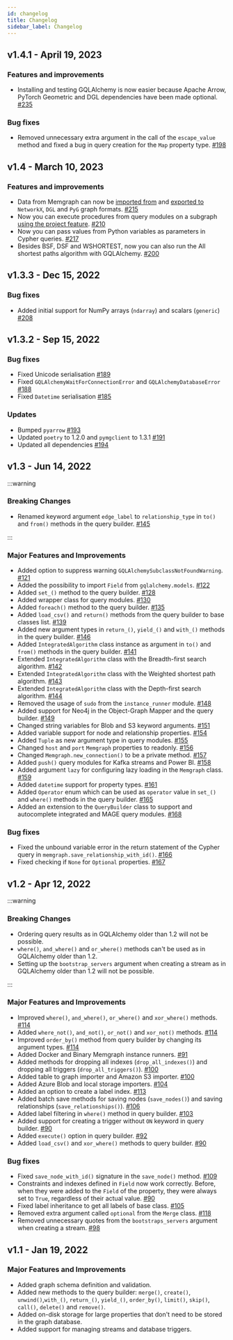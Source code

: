```yaml
---
id: changelog
title: Changelog
sidebar_label: Changelog
---
```


## v1.4.1 - April 19, 2023

### Features and improvements

- Installing and testing GQLAlchemy is now easier because Apache Arrow, PyTorch Geometric and DGL dependencies have been made optional. [#235](https://github.com/memgraph/gqlalchemy/pull/235)

### Bug fixes

- Removed unnecessary extra argument in the call of the `escape_value` method and fixed a bug in query creation for the `Map` property type. [#198](https://github.com/memgraph/gqlalchemy/pull/198/files)

## v1.4 - March 10, 2023

### Features and improvements

- Data from Memgraph can now be [imported from](/reference/transformations/importing/graph_importer.md) and [exported to](/reference/transformations/export/graph_transporter.md) `NetworkX`, `DGL` and `PyG` graph formats. [#215](https://github.com/memgraph/gqlalchemy/pull/215)
- Now you can execute procedures from query modules on a subgraph [using the project feature](/how-to-guides/query-builder/graph-projection.md). [#210](https://github.com/memgraph/gqlalchemy/pull/210)
- Now you can pass values from Python variables as parameters in Cypher queries. [#217](https://github.com/memgraph/gqlalchemy/pull/217)
- Besides BSF, DSF and WSHORTEST, now you can also run the All shortest paths algorithm with GQLAlchemy. [#200](https://github.com/memgraph/gqlalchemy/pull/200)

## v1.3.3 - Dec 15, 2022

### Bug fixes

- Added initial support for NumPy arrays (`ndarray`) and scalars (`generic`) [#208](https://github.com/memgraph/gqlalchemy/pull/208)

## v1.3.2 - Sep 15, 2022

### Bug fixes

- Fixed Unicode serialisation [#189](https://github.com/memgraph/gqlalchemy/pull/189)
- Fixed `GQLAlchemyWaitForConnectionError` and `GQLAlchemyDatabaseError` [#188](https://github.com/memgraph/gqlalchemy/pull/188)
- Fixed `Datetime` serialisation [#185](https://github.com/memgraph/gqlalchemy/pull/185)

### Updates

- Bumped `pyarrow` [#193](https://github.com/memgraph/gqlalchemy/pull/193)
- Updated `poetry` to 1.2.0 and `pymgclient` to 1.3.1 [#191](https://github.com/memgraph/gqlalchemy/pull/191)
- Updated all dependencies [#194](https://github.com/memgraph/gqlalchemy/pull/194)

## v1.3 - Jun 14, 2022
:::warning

### Breaking Changes

- Renamed keyword argument `edge_label` to `relationship_type` in `to()` and `from()` methods in the query builder. [#145](https://github.com/memgraph/gqlalchemy/pull/145)

:::

### Major Features and Improvements

- Added option to suppress warning `GQLAlchemySubclassNotFoundWarning`. [#121](https://github.com/memgraph/gqlalchemy/pull/121)
- Added the possibility to import `Field` from `gqlalchemy.models`. [#122](https://github.com/memgraph/gqlalchemy/pull/122)
- Added `set_()` method to the query builder. [#128](https://github.com/memgraph/gqlalchemy/pull/128)
- Added wrapper class for query modules. [#130](https://github.com/memgraph/gqlalchemy/pull/130)
- Added `foreach()` method to the query builder. [#135](https://github.com/memgraph/gqlalchemy/pull/135)
- Added `load_csv()` and `return()` methods from the query builder to base classes list. [#139](https://github.com/memgraph/gqlalchemy/pull/139)
- Added new argument types in `return_()`, `yield_()` and `with_()` methods in the query builder. [#146](https://github.com/memgraph/gqlalchemy/pull/146)
- Added `IntegratedAlgorithm` class instance as argument in `to()` and `from()` methods in the query builder. [#141](https://github.com/memgraph/gqlalchemy/pull/141) 
- Extended `IntegratedAlgorithm` class with the Breadth-first search algorithm. [#142](https://github.com/memgraph/gqlalchemy/pull/142)
- Extended `IntegratedAlgorithm` class with the Weighted shortest path algorithm. [#143](https://github.com/memgraph/gqlalchemy/pull/143)
- Extended `IntegratedAlgorithm` class with the Depth-first search algorithm. [#144](https://github.com/memgraph/gqlalchemy/pull/144)
- Removed the usage of `sudo` from the `instance_runner` module. [#148](https://github.com/memgraph/gqlalchemy/pull/148)
- Added support for Neo4j in the Object-Graph Mapper and the query builder. [#149](https://github.com/memgraph/gqlalchemy/pull/149)
- Changed string variables for Blob and S3 keyword arguments. [#151](https://github.com/memgraph/gqlalchemy/pull/151)
- Added variable support for node and relationship properties. [#154](https://github.com/memgraph/gqlalchemy/pull/154)
- Added `Tuple` as new argument type in query modules. [#155](https://github.com/memgraph/gqlalchemy/pull/155/)
- Changed `host` and `port` `Memgraph` properties to readonly. [#156](https://github.com/memgraph/gqlalchemy/pull/156)
- Changed `Memgraph.new_connection()` to be a private method. [#157](https://github.com/memgraph/gqlalchemy/pull/157)
- Added `push()` query modules for Kafka streams and Power BI. [#158](https://github.com/memgraph/gqlalchemy/pull/158)
- Added argument `lazy` for configuring lazy loading in the `Memgraph` class. [#159](https://github.com/memgraph/gqlalchemy/pull/159)
- Added `datetime` support for property types. [#161](https://github.com/memgraph/gqlalchemy/pull/161)
- Added `Operator` enum which can be used as `operator` value in `set_()` and `where()` methods in the query builder. [#165](https://github.com/memgraph/gqlalchemy/pull/165)
- Added an extension to the `QueryBuilder` class to support and autocomplete integrated and MAGE query modules. [#168](https://github.com/memgraph/gqlalchemy/pull/168)


### Bug fixes

- Fixed the unbound variable error in the return statement of the Cypher query in `memgraph.save_relationship_with_id()`. [#166](https://github.com/memgraph/gqlalchemy/pull/166)
- Fixed checking if `None` for `Optional` properties. [#167](https://github.com/memgraph/gqlalchemy/pull/167)


## v1.2 - Apr 12, 2022

:::warning

### Breaking Changes

- Ordering query results as in GQLAlchemy older than 1.2 will not be possible.
- `where()`, `and_where()` and `or_where()` methods can't be used as in
  GQLAlchemy older than 1.2.
- Setting up the `bootstrap_servers` argument when creating a stream as in
  GQLAlchemy older than 1.2 will not be possible.

:::

### Major Features and Improvements

- Improved `where()`, `and_where()`, `or_where()` and `xor_where()` methods. [#114](https://github.com/memgraph/gqlalchemy/pull/114)
- Added `where_not()`, `and_not()`, `or_not()` and `xor_not()` methods. [#114](https://github.com/memgraph/gqlalchemy/pull/114)
- Improved `order_by()` method from query builder by changing its argument types. [#114](https://github.com/memgraph/gqlalchemy/pull/114)
- Added Docker and Binary Memgraph instance runners. [#91](https://github.com/memgraph/gqlalchemy/pull/91)
- Added methods for dropping all indexes (`drop_all_indexes()`) and dropping all triggers (`drop_all_triggers()`). [#100](https://github.com/memgraph/gqlalchemy/pull/100)
- Added table to graph importer and Amazon S3 importer. [#100](https://github.com/memgraph/gqlalchemy/pull/100)
- Added Azure Blob and local storage importers. [#104](https://github.com/memgraph/gqlalchemy/pull/104)
- Added an option to create a label index. [#113](https://github.com/memgraph/gqlalchemy/pull/113)
- Added batch save methods for saving nodes (`save_nodes()`) and saving relationships (`save_relationships()`). [#106](https://github.com/memgraph/gqlalchemy/pull/106)
- Added label filtering in `where()` method in query builder. [#103](https://github.com/memgraph/gqlalchemy/pull/103)
- Added support for creating a trigger without `ON` keyword in query builder. [#90](https://github.com/memgraph/gqlalchemy/pull/90)
- Added `execute()` option in query builder. [#92](https://github.com/memgraph/gqlalchemy/pull/92)
- Added `load_csv()` and `xor_where()` methods to query builder. [#90](https://github.com/memgraph/gqlalchemy/pull/90)

### Bug fixes

- Fixed `save_node_with_id()` signature in the `save_node()` method. [#109](https://github.com/memgraph/gqlalchemy/pull/109)
- Constraints and indexes defined in `Field` now work correctly. Before, when they were added to the `Field` of the property, they were always set to `True`, regardless of their actual value. [#90](https://github.com/memgraph/gqlalchemy/pull/90)
- Fixed label inheritance to get all labels of base class. [#105](https://github.com/memgraph/gqlalchemy/pull/105)
- Removed extra argument called `optional` from the `Merge` class. [#118](https://github.com/memgraph/gqlalchemy/pull/118)
- Removed unnecessary quotes from the `bootstraps_servers` argument when creating a stream. [#98](https://github.com/memgraph/gqlalchemy/pull/98)

## v1.1 - Jan 19, 2022

### Major Features and Improvements

- Added graph schema definition and validation.
- Added new methods to the query builder: `merge()`, `create()`,
  `unwind()`,`with_()`, `return_()`, `yield_()`, `order_by()`, `limit()`,
  `skip()`, `call()`, `delete()` and `remove()`.
- Added on-disk storage for large properties that don't need to be stored in the
  graph database.
- Added support for managing streams and database triggers.
